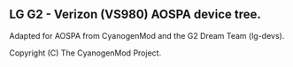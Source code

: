 LG G2 - Verizon (VS980) AOSPA device tree.
-------------------------------------

Adapted for AOSPA from CyanogenMod and the G2 Dream Team (lg-devs).

Copyright (C) The CyanogenMod Project.
